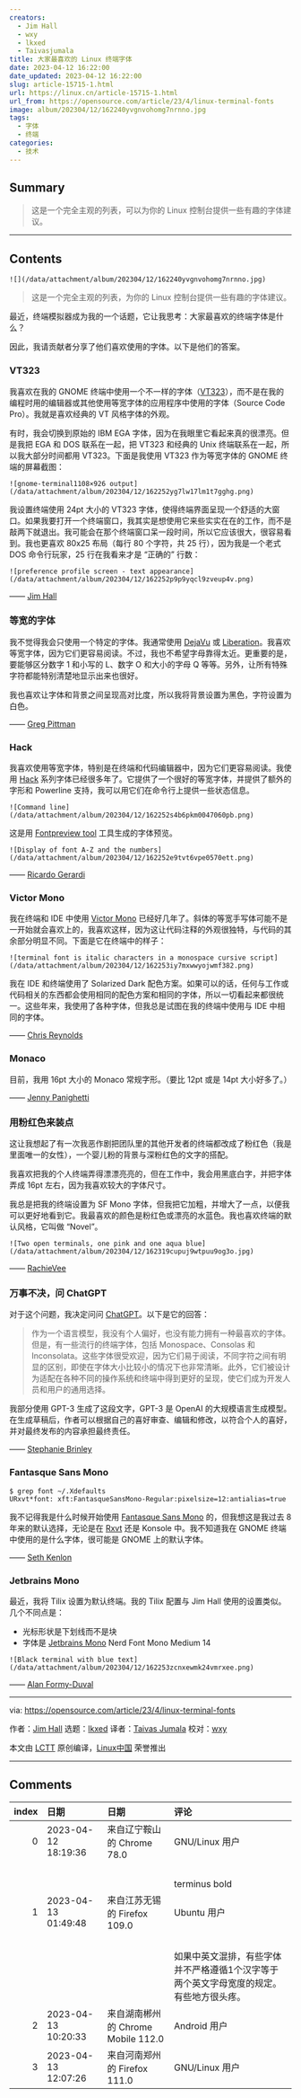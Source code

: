 ```yaml
---
creators:
  - Jim Hall
  - wxy
  - lkxed
  - Taivasjumala
title: 大家最喜欢的 Linux 终端字体
date: 2023-04-12 16:22:00
date_updated: 2023-04-12 16:22:00
slug: article-15715-1.html
url: https://linux.cn/article-15715-1.html
url_from: https://opensource.com/article/23/4/linux-terminal-fonts
image: album/202304/12/162240yvgnvohomg7nrnno.jpg
tags:
  - 字体
  - 终端
categories:
  - 技术
---
```


## Summary

> 这是一个完全主观的列表，可以为你的 Linux 控制台提供一些有趣的字体建议。

***

<!-- more -->

## Contents

`![](/data/attachment/album/202304/12/162240yvgnvohomg7nrnno.jpg)`

> 
> 这是一个完全主观的列表，为你的 Linux 控制台提供一些有趣的字体建议。
> 
> 
> 

最近，终端模拟器成为我的一个话题，它让我思考：大家最喜欢的终端字体是什么？

因此，我请贡献者分享了他们喜欢使用的字体。以下是他们的答案。

### VT323

我喜欢在我的 GNOME 终端中使用一个不一样的字体（[VT323](https://fontsource.org/fonts/vt323)），而不是在我的编程时用的编辑器或其他使用等宽字体的应用程序中使用的字体（Source Code Pro）。我就是喜欢经典的 VT 风格字体的外观。

有时，我会切换到原始的 IBM EGA 字体，因为在我眼里它看起来真的很漂亮。但是我把 EGA 和 DOS 联系在一起，把 VT323 和经典的 Unix 终端联系在一起，所以我大部分时间都用 VT323。下面是我使用 VT323 作为等宽字体的 GNOME 终端的屏幕截图：

`![gnome-terminal1108×926 output](/data/attachment/album/202304/12/162252yg7lw17lm1t7gghg.png)`

我设置终端使用 24pt 大小的 VT323 字体，使得终端界面呈现一个舒适的大窗口。如果我要打开一个终端窗口，我其实是想使用它来些实实在在的工作，而不是敲两下就退出。我可能会在那个终端窗口呆一段时间，所以它应该很大，很容易看到。我也更喜欢 80x25 布局（每行 80 个字符，共 25 行），因为我是一个老式 DOS 命令行玩家，25 行在我看来才是 “正确的” 行数：

`![preference profile screen - text appearance](/data/attachment/album/202304/12/162252p9p9yqcl9zveup4v.png)`

—— [Jim Hall](https://opensource.com/users/jim-hall)

### 等宽的字体

我不觉得我会只使用一个特定的字体。我通常使用 [DejaVu](https://fontsource.org/fonts/dejavu-mono) 或 [Liberation](https://github.com/liberationfonts)。我喜欢等宽字体，因为它们更容易阅读。不过，我也不希望字母靠得太近。更重要的是，要能够区分数字 1 和小写的 L、数字 O 和大小的字母 Q 等等。另外，让所有特殊字符都能特别清楚地显示出来也很好。

我也喜欢让字体和背景之间呈现高对比度，所以我将背景设置为黑色，字符设置为白色。

—— [Greg Pittman](https://opensource.com/users/greg-p)

### Hack

我喜欢使用等宽字体，特别是在终端和代码编辑器中，因为它们更容易阅读。我使用 [Hack](https://sourcefoundry.org/hack/) 系列字体已经很多年了。它提供了一个很好的等宽字体，并提供了额外的字形和 Powerline 支持，我可以用它们在命令行上提供一些状态信息。

`![Command line](/data/attachment/album/202304/12/162252s4b6pkm0047060pb.png)`

这是用 [Fontpreview tool](https://github.com/sdushantha/fontpreview) 工具生成的字体预览。

`![Display of font A-Z and the numbers](/data/attachment/album/202304/12/162252e9tvt6vpe0570ett.png)`

—— [Ricardo Gerardi](https://opensource.com/users/rgerardi)

### Victor Mono

我在终端和 IDE 中使用 [Victor Mono](https://rubjo.github.io/victor-mono/) 已经好几年了。斜体的等宽手写体可能不是一开始就会喜欢上的，我喜欢这样，因为这让代码注释的外观很独特，与代码的其余部分明显不同。下面是它在终端中的样子：

`![terminal font is italic characters in a monospace cursive script](/data/attachment/album/202304/12/162253iy7mxwwyojwmf382.png)`

我在 IDE 和终端使用了 Solarized Dark 配色方案。如果可以的话，任何与工作或代码相关的东西都会使用相同的配色方案和相同的字体，所以一切看起来都很统一。这些年来，我使用了各种字体，但我总是试图在我的终端中使用与 IDE 中相同的字体。

—— [Chris Reynolds](https://opensource.com/users/jazzsequence)

### Monaco

目前，我用 16pt 大小的 Monaco 常规字形。（要比 12pt 或是 14pt 大小好多了。）

—— [Jenny Panighetti](https://twitter.com/elvenjen)

### 用粉红色来装点

这让我想起了有一次我恶作剧把团队里的其他开发者的终端都改成了粉红色（我是里面唯一的女性），一个婴儿粉的背景与深粉红色的文字的搭配。

我喜欢把我的个人终端弄得漂漂亮亮的，但在工作中，我会用黑底白字，并把字体弄成 16pt 左右，因为我喜欢较大的字体尺寸。

我总是把我的终端设置为 SF Mono 字体，但我把它加粗，并增大了一点，以便我可以更好地看到它。我最喜欢的颜色是粉红色或漂亮的水蓝色。我也喜欢终端的默认风格，它叫做 “Novel”。

`![Two open terminals, one pink and one aqua blue](/data/attachment/album/202304/12/162319cupuj9wtpuu9og3o.jpg)`

—— [RachieVee](https://opensource.com/users/rachievee)

### 万事不决，问 ChatGPT

对于这个问题，我决定问问 [ChatGPT](https://opensource.com/article/23/2/chatgpt-vs-community)。以下是它的回答：

> 
> 作为一个语言模型，我没有个人偏好，也没有能力拥有一种最喜欢的字体。但是，有一些流行的终端字体，包括 Monospace、Consolas 和 Inconsolata。这些字体很受欢迎，因为它们易于阅读，不同字符之间有明显的区别，即使在字体大小比较小的情况下也非常清晰。此外，它们被设计为适配在各种不同的操作系统和终端中得到更好的呈现，使它们成为开发人员和用户的通用选择。
> 
> 
> 

我部分使用 GPT-3 生成了这段文字，GPT-3 是 OpenAI 的大规模语言生成模型。在生成草稿后，作者可以根据自己的喜好审查、编辑和修改，以符合个人的喜好，并对最终发布的内容承担最终责任。

—— [Stephanie Brinley](https://opensource.com/users/sbrinley)

### Fantasque Sans Mono

```shell
$ grep font ~/.Xdefaults
URxvt*font: xft:FantasqueSansMono-Regular:pixelsize=12:antialias=true
```

我不记得我是什么时候开始使用 [Fantasque Sans Mono](https://github.com/belluzj/fantasque-sans) 的，但我想这是我过去 8 年来的默认选择，无论是在 [Rxvt](https://opensource.com/article/19/10/why-use-rxvt-terminal) 还是 Konsole 中。我不知道我在 GNOME 终端中使用的是什么字体，很可能是 GNOME 上的默认字体。

—— [Seth Kenlon](https://opensource.com/users/seth)

### Jetbrains Mono

最近，我将 Tilix 设置为默认终端。我的 Tilix 配置与 Jim Hall 使用的设置类似。几个不同点是：

* 光标形状是下划线而不是块
* 字体是 [Jetbrains Mono](https://www.jetbrains.com/lp/mono/) Nerd Font Mono Medium 14

`![Black terminal with blue text](/data/attachment/album/202304/12/162253zcnxewmk24vmrxee.png)`

—— [Alan Formy-Duval](https://opensource.com/users/alanfdoss)

---

via: <https://opensource.com/article/23/4/linux-terminal-fonts>

作者：[Jim Hall](https://opensource.com/users/jim-hall) 选题：[lkxed](https://github.com/lkxed/) 译者：[Taivas Jumala](https://github.com//Taivasjumala) 校对：[wxy](https://github.com/wxy)

本文由 [LCTT](https://github.com/LCTT/TranslateProject) 原创编译，[Linux中国](https://linux.cn/) 荣誉推出

***

## Comments

|   index | 日期                | 日期                                            | 评论                                                                                                                               |
|--------:|:--------------------|:------------------------------------------------|:-----------------------------------------------------------------------------------------------------------------------------------|
|       0 | 2023-04-12 18:19:36 | 来自辽宁鞍山的 Chrome 78.0|GNU/Linux 用户       | CodeNewRoman Nerd Font Mono <br />                                                      |
|         |                     |                                                 | <br />                                                                                  |
|         |                     |                                                 | terminus bold                                                                           |
|       1 | 2023-04-13 01:49:48 | 来自江苏无锡的 Firefox 109.0|Ubuntu 用户        | 等宽字体也有问题。<br />                                                                |
|         |                     |                                                 | <br />                                                                                  |
|         |                     |                                                 | 如果中英文混排，有些字体并不严格遵循1个汉字等于两个英文字母宽度的规定。有些地方很头疼。                                            |
|       2 | 2023-04-13 10:20:33 | 来自湖南郴州的 Chrome Mobile 112.0|Android 用户 | 一般用 Dejavu Mono，偶尔用 Terminus 模拟下 TTY 的字体。                                 |
|       3 | 2023-04-13 12:07:26 | 来自河南郑州的 Firefox 111.0|GNU/Linux 用户     | 使用 DejaVu Sans Mono， 在同样字号的情况下，和中文方正兰亭黑的大小最匹配。              |
